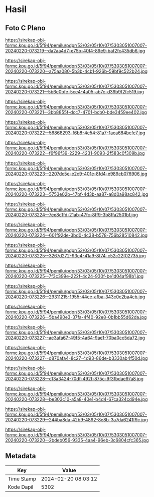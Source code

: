 # Hasil

## Foto C Plano

https://sirekap-obj-formc.kpu.go.id/5f94/pemilu/pdpr/53/03/05/10/07/5303051007007-20240220-073219--da2aa4d7-e75b-40f4-89e9-baf2fc435db6.jpg

https://sirekap-obj-formc.kpu.go.id/5f94/pemilu/pdpr/53/03/05/10/07/5303051007007-20240220-073220--a75aa080-5b3b-4cb1-926b-59bf9c522b24.jpg

https://sirekap-obj-formc.kpu.go.id/5f94/pemilu/pdpr/53/03/05/10/07/5303051007007-20240220-073221--5b6e0bfe-5ce4-4a05-ab7c-d39b9f2fc519.jpg

https://sirekap-obj-formc.kpu.go.id/5f94/pemilu/pdpr/53/03/05/10/07/5303051007007-20240220-073221--3bb8855f-dcc7-4701-bcb0-bde3459ee402.jpg

https://sirekap-obj-formc.kpu.go.id/5f94/pemilu/pdpr/53/03/05/10/07/5303051007007-20240220-073222--56868293-f6b8-4e54-81a7-1aea684bcfe7.jpg

https://sirekap-obj-formc.kpu.go.id/5f94/pemilu/pdpr/53/03/05/10/07/5303051007007-20240220-073222--f6f96f39-2229-4231-9093-2f583c0f309b.jpg

https://sirekap-obj-formc.kpu.go.id/5f94/pemilu/pdpr/53/03/05/10/07/5303051007007-20240220-073223--2207dc5e-e2c9-401e-8fd4-e989cb076906.jpg

https://sirekap-obj-formc.kpu.go.id/5f94/pemilu/pdpr/53/03/05/10/07/5303051007007-20240220-073223--5753e02b-47bf-4d3b-aa87-a8d0a98ac842.jpg

https://sirekap-obj-formc.kpu.go.id/5f94/pemilu/pdpr/53/03/05/10/07/5303051007007-20240220-073224--7ee8c1fd-21ab-47fc-8ff9-3b8ffa2501bf.jpg

https://sirekap-obj-formc.kpu.go.id/5f94/pemilu/pdpr/53/03/05/10/07/5303051007007-20240220-073224--601f92de-3bd0-4c38-b578-756b28510842.jpg

https://sirekap-obj-formc.kpu.go.id/5f94/pemilu/pdpr/53/03/05/10/07/5303051007007-20240220-073225--3267d272-93c4-41a9-8f74-c52c22f02735.jpg

https://sirekap-obj-formc.kpu.go.id/5f94/pemilu/pdpr/53/03/05/10/07/5303051007007-20240220-073225--7f3c399e-222f-4c24-930f-be1d04af98b1.jpg

https://sirekap-obj-formc.kpu.go.id/5f94/pemilu/pdpr/53/03/05/10/07/5303051007007-20240220-073226--29311215-1955-44ee-afba-343c0c2ba4cb.jpg

https://sirekap-obj-formc.kpu.go.id/5f94/pemilu/pdpr/53/03/05/10/07/5303051007007-20240220-073226--5ba490e3-37fa-4f40-92e8-0b1bb55d62da.jpg

https://sirekap-obj-formc.kpu.go.id/5f94/pemilu/pdpr/53/03/05/10/07/5303051007007-20240220-073227--ae3afa67-49f5-4a64-9ae1-70ba0cc5da72.jpg

https://sirekap-obj-formc.kpu.go.id/5f94/pemilu/pdpr/53/03/05/10/07/5303051007007-20240220-073227--d870afa4-8c27-4d93-86de-b3330ab4f50d.jpg

https://sirekap-obj-formc.kpu.go.id/5f94/pemilu/pdpr/53/03/05/10/07/5303051007007-20240220-073228--c13a3424-70df-492f-875c-9f3fbdae97a8.jpg

https://sirekap-obj-formc.kpu.go.id/5f94/pemilu/pdpr/53/03/05/10/07/5303051007007-20240220-073228--be303c10-a5a8-40e1-b4d4-67ca324cd94e.jpg

https://sirekap-obj-formc.kpu.go.id/5f94/pemilu/pdpr/53/03/05/10/07/5303051007007-20240220-073229--244ba8da-42b9-4892-8e8b-3a7da6241f9c.jpg

https://sirekap-obj-formc.kpu.go.id/5f94/pemilu/pdpr/53/03/05/10/07/5303051007007-20240220-073220--2bdeb056-9335-4aa4-96eb-3c6804cfc365.jpg


## Metadata

| Key        | Value               |
| ---------- | ------------------- |
| Time Stamp | 2024-02-20 08:03:12 |
| Kode Dapil | 5302                |



